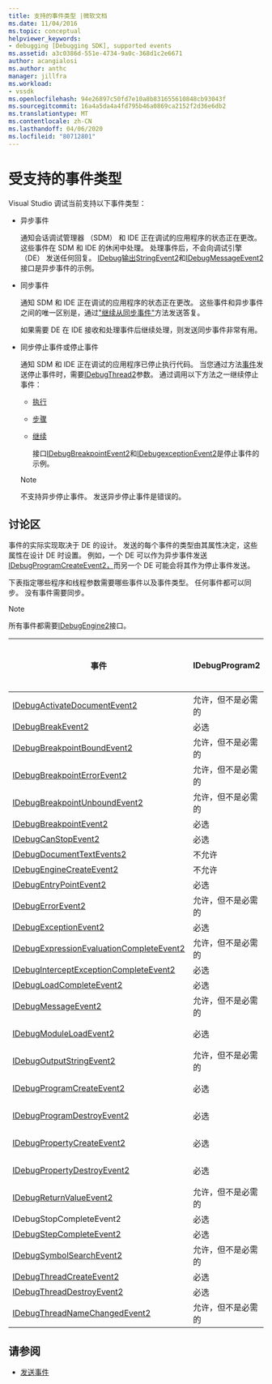```yaml
---
title: 支持的事件类型 |微软文档
ms.date: 11/04/2016
ms.topic: conceptual
helpviewer_keywords:
- debugging [Debugging SDK], supported events
ms.assetid: a3c0386d-551e-4734-9a0c-368d1c2e6671
author: acangialosi
ms.author: anthc
manager: jillfra
ms.workload:
- vssdk
ms.openlocfilehash: 94e26897c50fd7e10a8b831655610848cb93043f
ms.sourcegitcommit: 16a4a5da4a4fd795b46a0869ca2152f2d36e6db2
ms.translationtype: MT
ms.contentlocale: zh-CN
ms.lasthandoff: 04/06/2020
ms.locfileid: "80712801"
---
```

# <a name="supported-event-types"></a>受支持的事件类型
Visual Studio 调试当前支持以下事件类型：

- 异步事件

   通知会话调试管理器 （SDM） 和 IDE 正在调试的应用程序的状态正在更改。 这些事件在 SDM 和 IDE 的休闲中处理。 处理事件后，不会向调试引擎 （DE） 发送任何回复。 [IDebug输出StringEvent2](../../extensibility/debugger/reference/idebugoutputstringevent2.md)和[IDebugMessageEvent2](../../extensibility/debugger/reference/idebugmessageevent2.md)接口是异步事件的示例。

- 同步事件

   通知 SDM 和 IDE 正在调试的应用程序的状态正在更改。 这些事件和异步事件之间的唯一区别是，通过["继续从同步事件"](../../extensibility/debugger/reference/idebugengine2-continuefromsynchronousevent.md)方法发送答复。

   如果需要 DE 在 IDE 接收和处理事件后继续处理，则发送同步事件非常有用。

- 同步停止事件或停止事件

   通知 SDM 和 IDE 正在调试的应用程序已停止执行代码。 当您通过方法[事件](../../extensibility/debugger/reference/idebugeventcallback2-event.md)发送停止事件时，需要[IDebugThread2](../../extensibility/debugger/reference/idebugthread2.md)参数。 通过调用以下方法之一继续停止事件：

  - [执行](../../extensibility/debugger/reference/idebugprogram2-execute.md)

  - [步骤](../../extensibility/debugger/reference/idebugprogram2-step.md)

  - [继续](../../extensibility/debugger/reference/idebugprogram2-continue.md)

    接口[IDebugBreakpointEvent2](../../extensibility/debugger/reference/idebugbreakpointevent2.md)和[IDebugexceptionEvent2](../../extensibility/debugger/reference/idebugexceptionevent2.md)是停止事件的示例。

  > [!NOTE]
  > 不支持异步停止事件。 发送异步停止事件是错误的。

## <a name="discussion"></a>讨论区
 事件的实际实现取决于 DE 的设计。 发送的每个事件的类型由其属性决定，这些属性在设计 DE 时设置。 例如，一个 DE 可以作为异步事件发送[IDebugProgramCreateEvent2，](../../extensibility/debugger/reference/idebugprogramcreateevent2.md)而另一个 DE 可能会将其作为停止事件发送。

 下表指定哪些程序和线程参数需要哪些事件以及事件类型。 任何事件都可以同步。 没有事件需要同步。

> [!NOTE]
> 所有事件都需要[IDebugEngine2](../../extensibility/debugger/reference/idebugengine2.md)接口。

|事件|IDebugProgram2|IDebugThread2|停止事件|
|-----------|--------------------|-------------------|---------------------|
|[IDebugActivateDocumentEvent2](../../extensibility/debugger/reference/idebugactivatedocumentevent2.md)|允许，但不是必需的|允许，但不是必需的|否|
|[IDebugBreakEvent2](../../extensibility/debugger/reference/idebugbreakevent2.md)|必选|必选|是|
|[IDebugBreakpointBoundEvent2](../../extensibility/debugger/reference/idebugbreakpointboundevent2.md)|允许，但不是必需的|允许，但不是必需的|否|
|[IDebugBreakpointErrorEvent2](../../extensibility/debugger/reference/idebugbreakpointerrorevent2.md)|允许，但不是必需的|允许，但不是必需的|否|
|[IDebugBreakpointUnboundEvent2](../../extensibility/debugger/reference/idebugbreakpointunboundevent2.md)|允许，但不是必需的|允许，但不是必需的|否|
|[IDebugBreakpointEvent2](../../extensibility/debugger/reference/idebugbreakpointevent2.md)|必选|必选|是|
|[IDebugCanStopEvent2](../../extensibility/debugger/reference/idebugcanstopevent2.md)|必选|必选|否|
|[IDebugDocumentTextEvents2](../../extensibility/debugger/reference/idebugdocumenttextevents2.md)|不允许|不允许|否|
|[IDebugEngineCreateEvent2](../../extensibility/debugger/reference/idebugenginecreateevent2.md)|不允许|不允许|否|
|[IDebugEntryPointEvent2](../../extensibility/debugger/reference/idebugentrypointevent2.md)|必选|必选|是|
|[IDebugErrorEvent2](../../extensibility/debugger/reference/idebugerrorevent2.md)|允许，但不是必需的|允许，但不是必需的|可以|
|[IDebugExceptionEvent2](../../extensibility/debugger/reference/idebugexceptionevent2.md)|必选|必选|是|
|[IDebugExpressionEvaluationCompleteEvent2](../../extensibility/debugger/reference/idebugexpressionevaluationcompleteevent2.md)|允许，但不是必需的|允许，但不是必需的|可以|
|[IDebugInterceptExceptionCompleteEvent2](../../extensibility/debugger/reference/idebuginterceptexceptioncompleteevent2.md)|必选|必选|是|
|[IDebugLoadCompleteEvent2](../../extensibility/debugger/reference/idebugloadcompleteevent2.md)|必选|必选|是|
|[IDebugMessageEvent2](../../extensibility/debugger/reference/idebugmessageevent2.md)|允许，但不是必需的|允许，但不是必需的|可以|
|[IDebugModuleLoadEvent2](../../extensibility/debugger/reference/idebugmoduleloadevent2.md)|必选|允许，但不是必需的|否|
|[IDebugOutputStringEvent2](../../extensibility/debugger/reference/idebugoutputstringevent2.md)|允许，但不是必需的|允许，但不是必需的|否|
|[IDebugProgramCreateEvent2](../../extensibility/debugger/reference/idebugprogramcreateevent2.md)|必选|允许，但不是必需的|否|
|[IDebugProgramDestroyEvent2](../../extensibility/debugger/reference/idebugprogramdestroyevent2.md)|必选|允许，但不是必需的|否|
|[IDebugPropertyCreateEvent2](../../extensibility/debugger/reference/idebugpropertycreateevent2.md)|必选|允许，但不是必需的|否|
|[IDebugPropertyDestroyEvent2](../../extensibility/debugger/reference/idebugpropertydestroyevent2.md)|必选|允许，但不是必需的|否|
|[IDebugReturnValueEvent2](../../extensibility/debugger/reference/idebugreturnvalueevent2.md)|允许，但不是必需的|允许，但不是必需的|否|
|IDebugStopCompleteEvent2|必选|必选|是|
|[IDebugStepCompleteEvent2](../../extensibility/debugger/reference/idebugstepcompleteevent2.md)|必选|必选|是|
|[IDebugSymbolSearchEvent2](../../extensibility/debugger/reference/idebugsymbolsearchevent2.md)|允许，但不是必需的|允许，但不是必需的|否|
|[IDebugThreadCreateEvent2](../../extensibility/debugger/reference/idebugthreadcreateevent2.md)|必选|必选|否|
|[IDebugThreadDestroyEvent2](../../extensibility/debugger/reference/idebugthreaddestroyevent2.md)|必选|必选|否|
|[IDebugThreadNameChangedEvent2](../../extensibility/debugger/reference/idebugthreadnamechangedevent2.md)|允许，但不是必需的|允许，但不是必需的|否|

## <a name="see-also"></a>请参阅
- [发送事件](../../extensibility/debugger/sending-events.md)
